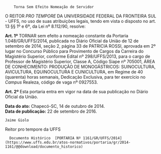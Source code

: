         Torna Sem Efeito Nomeação de Servidor  

O REITOR *PRO TEMPORE* DA UNIVERSIDADE FEDERAL DA FRONTEIRA SUL - UFFS, no uso de suas atribuições legais, tendo em vista o disposto no art. 13 §§ 1º e 6º, da Lei nº 8.112/90, resolve:

 **Art. 1º** TORNAR sem efeito a nomeação constante da Portaria 1.048/GR/UFFS/2014, publicada no Diário Oficial da União de 12 de setembro de 2014, seção 2, página 33 de PATRICIA ROSSI, aprovada em 2º lugar no Concurso Público para Provimento de Cargos da Carreira do Magistério Superior, conforme Edital nº 298/UFFS/2013, para o cargo de Professor de Magistério Superior, Classe A, Código Siape nº 705001, ÁREA DE CONHECIMENTO: PRODUÇÃO DE MONOGÁSTRICOS: SUINOCULTURA, AVICULTURA, EQUINOCULTURA E CUNICULTURA, em Regime de 40 (quarenta) horas semanais, Dedicação Exclusiva, para ter exercício no *Campus* Realeza, código de vaga nº 0927553.

 **Art. 2º** Esta portaria entra em vigor na data de sua publicação no Diário Oficial da União.

  

   **Data do ato:** Chapecó-SC, 14 de outubro de 2014.   
 **Data de publicação:**  22 de setembro de 2016. 

    Jaime Giolo   
 Reitor pro tempore da UFFS 

      Documento Histórico  [PORTARIA Nº 1161/GR/UFFS/2014](https://www.uffs.edu.br/atos-normativos/portaria/gr/2014-1161/@@download/documento_historico)     
      